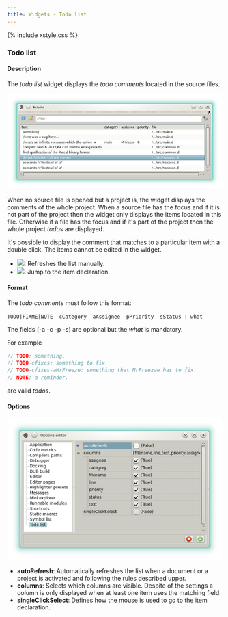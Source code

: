 ```yaml
---
title: Widgets - Todo list
---
```


{% include xstyle.css %}

### Todo list

#### Description

The _todo list_ widget displays the _todo comments_ located in the source files.

![](img/todo_list.png)

When no source file is opened but a project is, the widget displays the comments of the whole project. 
When a source file has the focus and if it is not part of the project then the widget only displays the items located in this file.
Otherwise if a file has the focus and if it's part of the project then the whole project *todos* are displayed.

It's possible to display the comment that matches to a particular item with a double click.
The items cannot be edited in the widget.

- <img src="{%include icurl%}arrow/arrow_update.png" class="tlbric"/>: Refreshes the list manually.
- <img src="{%include icurl%}arrow/arrow_pen.png" class="tlbric"/>: Jump to the item declaration.

#### Format

The _todo comments_ must follow this format:

`TODO|FIXME|NOTE -cCategory -aAssignee -pPriority -sStatus : what`

The fields (-a -c -p -s) are optional but the _what_ is mandatory.

For example

```d
// TODO: something.
// TODO-cfixes: something to fix.
// TODO-cfixes-aMrFreeze: something that MrFreezae has to fix.
// NOTE: a reminder.
```

are valid _todos_.

#### Options

![](img/options_todo_list.png)

- **autoRefresh**: Automatically refreshes the list when a document or a project is activated and following the rules described upper.
- **columns**: Selects which columns are visible. Despite of the settings a column is only displayed when at least one item uses the matching field.
- **singleClickSelect**: Defines how the mouse is used to go to the item declaration.